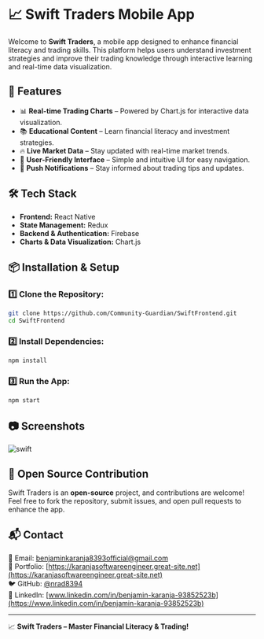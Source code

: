 # 📈 Swift Traders Mobile App

Welcome to **Swift Traders**, a mobile app designed to enhance financial literacy and trading skills. This platform helps users understand investment strategies and improve their trading knowledge through interactive learning and real-time data visualization.

## 🚀 Features

- 📊 **Real-time Trading Charts** – Powered by Chart.js for interactive data visualization.
- 📚 **Educational Content** – Learn financial literacy and investment strategies.
- 🔥 **Live Market Data** – Stay updated with real-time market trends.
- 📱 **User-Friendly Interface** – Simple and intuitive UI for easy navigation.
- 🔔 **Push Notifications** – Stay informed about trading tips and updates.

## 🛠️ Tech Stack

- **Frontend:** React Native
- **State Management:** Redux
- **Backend & Authentication:** Firebase
- **Charts & Data Visualization:** Chart.js

## 📦 Installation & Setup

### 1️⃣ Clone the Repository:
```sh
git clone https://github.com/Community-Guardian/SwiftFrontend.git
cd SwiftFrontend
```

### 2️⃣ Install Dependencies:
```sh
npm install
```

### 3️⃣ Run the App:
```sh
npm start
```

## 📷 Screenshots

![swift](https://github.com/user-attachments/assets/fcd406c5-264e-460c-9c97-4a0a7de71aed)


## 📜 Open Source Contribution

Swift Traders is an **open-source** project, and contributions are welcome! Feel free to fork the repository, submit issues, and open pull requests to enhance the app.

## 📬 Contact

📧 Email: [benjaminkaranja8393official@gmail.com](mailto:benjaminkaranja8393official@gmail.com)  
🔗 Portfolio: [https://karanjasoftwareengineer.great-site.net](https://karanjasoftwareengineer.great-site.net)  
🐦 GitHub: [@nrad8394](https://github.com/Nrad8394)  
💼 LinkedIn: [www.linkedin.com/in/benjamin-karanja-93852523b](https://www.linkedin.com/in/benjamin-karanja-93852523b)  

---

📈 **Swift Traders – Master Financial Literacy & Trading!**

